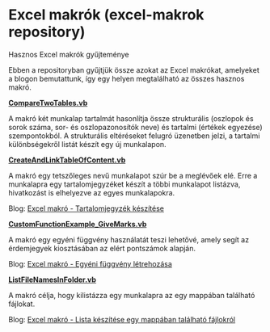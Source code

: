 # Excel makrók (excel-makrok repository)
Hasznos Excel makrók gyűjteménye

Ebben a repositoryban gyűjtjük össze azokat az Excel makrókat, amelyeket a blogon bemutattunk, így egy helyen megtalálható az összes hasznos makró.

**[CompareTwoTables.vb](CompareTwoTables.vb)**

A makró két munkalap tartalmát hasonlítja össze strukturális (oszlopok és sorok száma, sor- és oszlopazonosítók neve) és tartalmi (értékek egyezése) szempontokból. A strukturális eltéréseket felugró üzenetben jelzi, a tartalmi különbségekről listát készít egy új munkalapon.

**[CreateAndLinkTableOfContent.vb](CreateAndLinkTableOfContent.vb)**

A makró egy tetszőleges nevű munkalapot szúr be a meglévőek elé. Erre a munkalapra egy tartalomjegyzéket készít a többi munkalapot listázva, hivatkozást is elhelyezve az egyes munkalapokra.

Blog: [Excel makró - Tartalomjegyzék készítése](https://adatterkep.com/excel-makro-tartalomjegyzek-keszitese)

**[CustomFunctionExample_GiveMarks.vb](CustomFunctionExample_GiveMarks.vb)**

A makró egy egyéni függvény használatát teszi lehetővé, amely segít az érdemjegyek kiosztásában az elért pontszámok alapján.

Blog: [Excel makró - Egyéni függvény létrehozása](https://adatterkep.com/excel-makro-egyeni-fuggveny-letrehozasa)

**[ListFileNamesInFolder.vb](ListFileNamesInFolder.vb)**

A makró célja, hogy kilistázza egy munkalapra az egy mappában található fájlokat.

Blog: [Excel makró - Lista készítése egy mappában található fájlokról](https://adatterkep.com/excel-makro-lista-keszitese-egy-mappaban-talalhato-fajlokrol)
